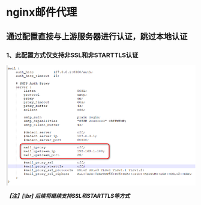 
# nginx邮件代理

## 通过配置直接与上游服务器进行认证，跳过本地认证

### 1、此配置方式仅支持非SSL和非STARTTLS认证

![照片1](https://github.com/gchs2012/nginx-mail-proxy/blob/master/conf/照片1.png)

***【注】[\br]***
***后续将继续支持SSL和STARTTLS等方式***

